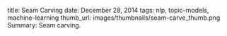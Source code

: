 title:  Seam Carving
date: December 28, 2014
tags:  nlp, topic-models, machine-learning
thumb_url: images/thumbnails/seam-carve_thumb.png
Summary: Seam carving.